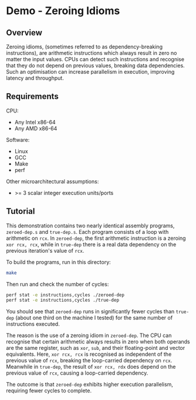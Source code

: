 # Demo - Zeroing Idioms

## Overview

Zeroing idioms, (sometimes referred to as dependency-breaking instructions), are arithmetic instructions which always result in zero no matter the input values. CPUs can detect such instructions and recognise that they do not depend on previous values, breaking data dependencies.  
Such an optimisation can increase parallelism in execution, improving latency and throughput.

## Requirements

CPU:

- Any Intel x86-64
- Any AMD x86-64

Software:

- Linux
- GCC
- Make
- perf

Other microarchitectural assumptions:

- &gt;= 3 scalar integer execution units/ports

## Tutorial

This demonstration contains two nearly identical assembly programs, `zeroed-dep.s` and `true-dep.s`. Each program consists of a loop with arithmetic on `rcx`. In `zeroed-dep`, the first arithmetic instruction is a zeroing `xor rcx, rcx`, while in `true-dep` there is a real data dependency on the previous iteration's value of `rcx`.

To build the programs, run in this directory:

```bash
make
```

Then run and check the number of cycles:

```bash
perf stat -e instructions,cycles ./zeroed-dep
perf stat -e instructions,cycles ./true-dep
```

You should see that `zeroed-dep` runs in significantly fewer cycles than `true-dep` (about one third on the machine I tested) for the same number of instructions executed.

The reason is the use of a zeroing idiom in `zeroed-dep`. The CPU can recognise that certain arithmetic always results in zero when both operands are the same register, such as `xor`, `sub`, and their floating-point and vector equivalents. Here, `xor rcx, rcx` is recognised as independent of the previous value of `rcx`, breaking the loop-carried dependency on `rcx`. Meanwhile in `true-dep`, the result of `xor rcx, rdx` does depend on the previous value of `rcx`, causing a loop-carried dependency.

The outcome is that `zeroed-dep` exhibits higher execution parallelism, requiring fewer cycles to complete.
